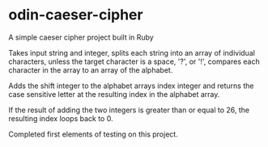 # odin-caeser-cipher
A simple caeser cipher project built in Ruby

Takes input string and integer, splits each string into an array of individual characters, unless the target character is a space, '?', or '!', compares each character in the array to an array of the alphabet.

Adds the shift integer to the alphabet arrays index integer and returns the case sensitive letter at the resulting index in the alphabet array.

If the result of adding the two integers is greater than or equal to 26, the resulting index loops back to 0.

Completed first elements of testing on this project.